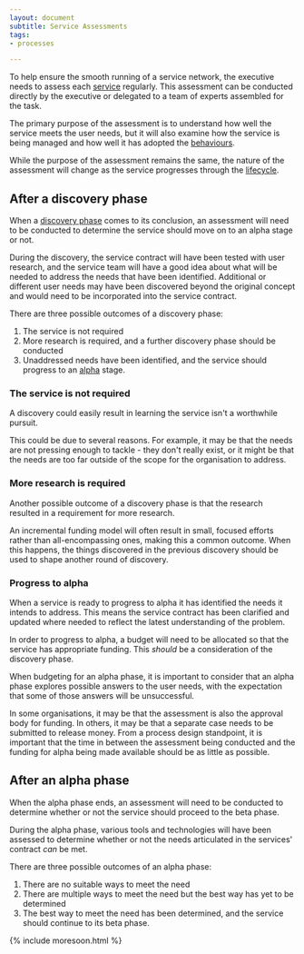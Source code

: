 ```yaml
---
layout: document
subtitle: Service Assessments
tags:
- processes

---
```

To help ensure the smooth running of a service network, the executive needs to assess each [service](/services/) regularly. This assessment can be conducted directly by the executive or delegated to a team of experts assembled for the task.

The primary purpose of the assessment is to understand how well the service meets the user needs, but it will also examine how the service is being managed and how well it has adopted the [behaviours](/doctrine).

While the purpose of the assessment remains the same, the nature of the assessment will change as the service progresses through the [lifecycle](/lifecycle/).

## After a discovery phase

When a [discovery phase](/lifecycle/#discovery) comes to its conclusion, an assessment will need to be conducted to determine the service should move on to an alpha stage or not.

During the discovery, the service contract will have been tested with user research, and the service team will have a good idea about what will be needed to address the needs that have been identified. Additional or different user needs may have been discovered beyond the original concept and would need to be incorporated into the service contract.

There are three possible outcomes of a discovery phase:

1. The service is not required
2. More research is required, and a further discovery phase should be conducted
3. Unaddressed needs have been identified, and the service should progress to an [alpha](/lifecycle/#alpha) stage.

### The service is not required

A discovery could easily result in learning the service isn't a worthwhile pursuit.

This could be due to several reasons. For example, it may be that the needs are not pressing enough to tackle - they don't really exist, or it might be that the needs are too far outside of the scope for the organisation to address.

### More research is required

Another possible outcome of a discovery phase is that the research resulted in a requirement for more research.

An incremental funding model will often result in small, focused efforts rather than all-encompassing ones, making this a common outcome. When this happens, the things discovered in the previous discovery should be used to shape another round of discovery.

### Progress to alpha

When a service is ready to progress to alpha it has identified the needs it intends to address. This means the service contract has been clarified and updated where needed to reflect the latest understanding of the problem.

In order to progress to alpha, a budget will need to be allocated so that the service has appropriate funding. This _should_ be a consideration of the discovery phase.

When budgeting for an alpha phase, it is important to consider that an alpha phase explores possible answers to the user needs, with the expectation that some of those answers will be unsuccessful.

In some organisations, it may be that the assessment is also the approval body for funding. In others, it may be that a separate case needs to be submitted to release money. From a process design standpoint, it is important that the time in between the assessment being conducted and the funding for alpha being made available should be as little as possible.

## After an alpha phase

When the alpha phase ends, an assessment will need to be conducted to determine whether or not the service should proceed to the beta phase.

During the alpha phase, various tools and technologies will have been assessed to determine whether or not the needs articulated in the services' contract _can_ be met.

There are three possible outcomes of an alpha phase:

1. There are no suitable ways to meet the need
2. There are multiple ways to meet the need but the best way has yet to be determined
3. The best way to meet the need has been determined, and the service should continue to its beta phase.

{% include moresoon.html %}